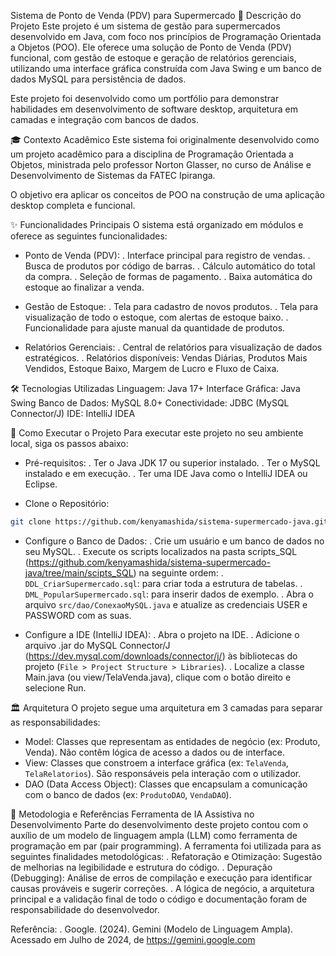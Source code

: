Sistema de Ponto de Venda (PDV) para Supermercado
📝 Descrição do Projeto
Este projeto é um sistema de gestão para supermercados desenvolvido em Java, com foco nos princípios de Programação Orientada a Objetos (POO). Ele oferece uma solução de Ponto de Venda (PDV) funcional, com gestão de estoque e geração de relatórios gerenciais, utilizando uma interface gráfica construída com Java Swing e um banco de dados MySQL para persistência de dados.

Este projeto foi desenvolvido como um portfólio para demonstrar habilidades em desenvolvimento de software desktop, arquitetura em camadas e integração com bancos de dados.

🎓 Contexto Acadêmico
Este sistema foi originalmente desenvolvido como um projeto acadêmico para a disciplina de Programação Orientada a Objetos, ministrada pelo professor Norton Glasser, no curso de Análise e Desenvolvimento de Sistemas da FATEC Ipiranga.

O objetivo era aplicar os conceitos de POO na construção de uma aplicação desktop completa e funcional.

✨ Funcionalidades Principais
O sistema está organizado em módulos e oferece as seguintes funcionalidades:
- Ponto de Venda (PDV):
. Interface principal para registro de vendas.
. Busca de produtos por código de barras.
. Cálculo automático do total da compra.
. Seleção de formas de pagamento.
. Baixa automática do estoque ao finalizar a venda.

- Gestão de Estoque:
. Tela para cadastro de novos produtos.
. Tela para visualização de todo o estoque, com alertas de estoque baixo.
. Funcionalidade para ajuste manual da quantidade de produtos.

- Relatórios Gerenciais:
. Central de relatórios para visualização de dados estratégicos.
. Relatórios disponíveis: Vendas Diárias, Produtos Mais Vendidos, Estoque Baixo, Margem de Lucro e Fluxo de Caixa.

🛠️ Tecnologias Utilizadas
Linguagem: Java 17+
Interface Gráfica: Java Swing
Banco de Dados: MySQL 8.0+
Conectividade: JDBC (MySQL Connector/J)
IDE: IntelliJ IDEA

🚀 Como Executar o Projeto
Para executar este projeto no seu ambiente local, siga os passos abaixo:

- Pré-requisitos:
. Ter o Java JDK 17 ou superior instalado.
. Ter o MySQL instalado e em execução.
. Ter uma IDE Java como o IntelliJ IDEA ou Eclipse.

- Clone o Repositório:
```bash
git clone https://github.com/kenyamashida/sistema-supermercado-java.git 
```

- Configure o Banco de Dados:
. Crie um usuário e um banco de dados no seu MySQL.
. Execute os scripts localizados na pasta scripts_SQL (https://github.com/kenyamashida/sistema-supermercado-java/tree/main/scipts_SQL) na seguinte ordem:
. `DDL_CriarSupermercado.sql`: para criar toda a estrutura de tabelas.
. `DML_PopularSupermercado.sql`: para inserir dados de exemplo.
. Abra o arquivo `src/dao/ConexaoMySQL.java` e atualize as credenciais USER e PASSWORD com as suas.

- Configure a IDE (IntelliJ IDEA):
. Abra o projeto na IDE.
. Adicione o arquivo .jar do MySQL Connector/J (https://dev.mysql.com/downloads/connector/j/) às bibliotecas do projeto (`File > Project Structure > Libraries`).
. Localize a classe Main.java (ou view/TelaVenda.java), clique com o botão direito e selecione Run.

🏛️ Arquitetura
O projeto segue uma arquitetura em 3 camadas para separar as responsabilidades:
- Model: Classes que representam as entidades de negócio (ex: Produto, Venda). Não contêm lógica de acesso a dados ou de interface.
- View: Classes que constroem a interface gráfica (ex: `TelaVenda`, `TelaRelatorios`). São responsáveis pela interação com o utilizador.
- DAO (Data Access Object): Classes que encapsulam a comunicação com o banco de dados (ex: `ProdutoDAO`, `VendaDAO`).


📖 Metodologia e Referências
Ferramenta de IA Assistiva no Desenvolvimento
Parte do desenvolvimento deste projeto contou com o auxílio de um modelo de linguagem ampla (LLM) como ferramenta de programação em par (pair programming). A ferramenta foi utilizada para as seguintes finalidades metodológicas:
. Refatoração e Otimização: Sugestão de melhorias na legibilidade e estrutura do código.
. Depuração (Debugging): Análise de erros de compilação e execução para identificar causas prováveis e sugerir correções.
. A lógica de negócio, a arquitetura principal e a validação final de todo o código e documentação foram de responsabilidade do desenvolvedor.

Referência:
. Google. (2024). Gemini (Modelo de Linguagem Ampla). Acessado em Julho de 2024, de https://gemini.google.com
